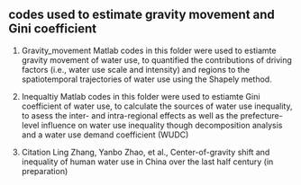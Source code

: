 ##  codes used to estimate gravity movement and Gini coefficient

1. Gravity_movement
Matlab codes in this folder were used to estiamte gravity movement of water use, to quantified the contributions of driving factors (i.e., water use scale and intensity) and regions to the spatiotemporal trajectories of water use using the Shapely method.

2. Inequaltiy
Matlab codes in this folder were used to estiamte Gini coefficient of water use, to calculate the sources of water use inequality,  to asess the inter- and intra-regional effects as well as the prefecture-level influence on water use inequality  though decomposition analysis and a water use demand coefficient (WUDC)

3. Citation
Ling Zhang, Yanbo Zhao, et al., Center-of-gravity shift and inequality of human water use in China over the last half century (in preparation)

